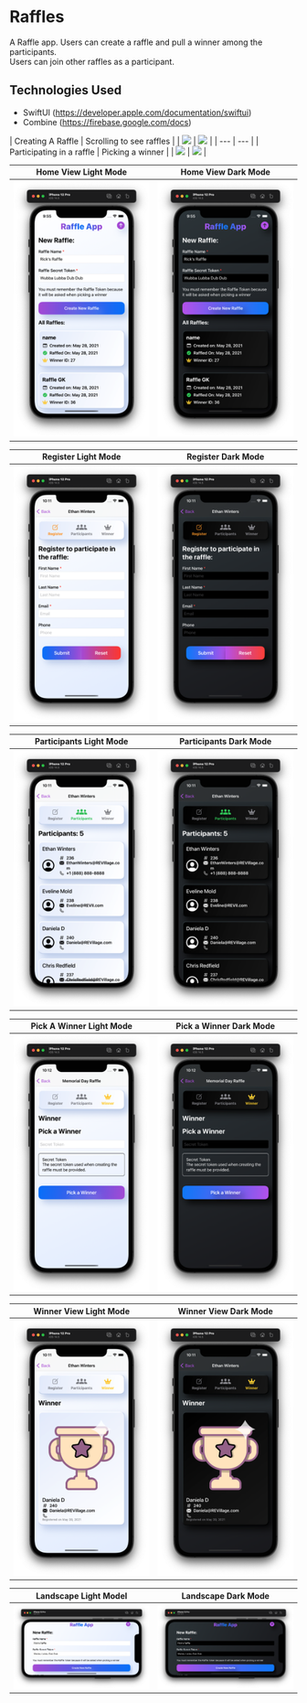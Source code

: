# Raffles
A Raffle app. 
Users can create a raffle and pull a winner among the participants.  
Users can join other raffles as a participant.


## Technologies Used
* SwiftUI (https://developer.apple.com/documentation/swiftui)
* Combine (https://firebase.google.com/docs)

| Creating A Raffle | Scrolling to see raffles |
| ![](Videos/raffle.gif) | ![](Videos/scrolling.gif) |
| --- | --- |
| Participating in a raffle | Picking a winner |
| ![](Videos/register.gif) | ![](Videos/winner.gif) |

| Home View Light Mode | Home View Dark Mode |
| --- | --- |
| ![iPhone 12 Pro Light Mode](Images/HomeViewLight.png) | ![iPhone 12 Pro Dark Mode](Images/HomeViewDark.png) |

| Register Light Mode | Register Dark Mode |
| --- | --- |
| ![iPhone 12 Pro Light Mode](Images/RegisterLight.png) | ![iPhone 12 Pro Dark Mode](Images/RegisterDark.png) |

| Participants Light Mode | Participants Dark Mode |
| --- | --- |
| ![iPhone 12 Pro Light Mode](Images/ParticipantsLight.png) | ![iPhone 12 Pro Dark Mode](Images/ParticipantsDark.png) |

| Pick A Winner Light Mode | Pick a Winner Dark Mode |
| --- | --- |
| ![iPhone 12 Pro Light Mode](Images/PickAWinnerLight.png) | ![iPhone 12 Pro Dark Mode](Images/PickAWinnerViewDark.png) |

| Winner View Light Mode | Winner View Dark Mode |
| --- | --- |
| ![iPhone 12 Pro Light Mode](Images/WinnerLight.png) | ![iPhone 12 Pro Dark Mode](Images/WinnerDark.png) |

| Landscape Light Model | Landscape Dark Mode
| --- | --- |
| ![iPhone 12 Pro Light Mode](Images/LandscapeLight.png) | ![iPhone 12 Pro Dark Mode](Images/LandscapeDark.png) |


